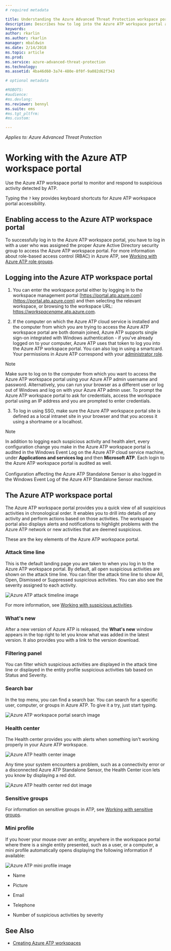 ```yaml
---
# required metadata

title: Understanding the Azure Advanced Threat Protection workspace portal | Microsoft Docs
description: Describes how to log into the Azure ATP workspace portal and the components of the workspace portal
keywords:
author: rkarlin
ms.author: rkarlin
manager: mbaldwin
ms.date: 2/14/2018
ms.topic: article
ms.prod:
ms.service: azure-advanced-threat-protection
ms.technology:
ms.assetid: 4ba46d60-3a74-480e-8f0f-9a082d62f343

# optional metadata

#ROBOTS:
#audience:
#ms.devlang:
ms.reviewer: bennyl
ms.suite: ems
#ms.tgt_pltfrm:
#ms.custom:

---
```


*Applies to: Azure Advanced Threat Protection*



# Working with the Azure ATP workspace portal

Use the Azure ATP workspace portal to monitor and respond to suspicious activity detected by ATP.

Typing the `?` key provides keyboard shortcuts for Azure ATP workspace portal accessibility. 

## Enabling access to the Azure ATP workspace portal
To successfully log in to the Azure ATP workspace portal, you have to log in with a user who was assigned the proper Azure Active Directory security group to access the Azure ATP workspace portal. 
For more information about role-based access control (RBAC) in Azure ATP, see [Working with Azure ATP role groups](atp-role-groups.md).

## Logging into the Azure ATP workspace portal

1. You can enter the workspace portal either by logging in to the workspace management portal [https://portal.atp.azure.com](https://portal.atp.azure.com) and then selecting the relevant workspace, or browsing to the workspace URL: [https://*workspacename*.atp.azure.com](https://*workspacename*.atp.azure.com).


2.  If the computer on which the Azure ATP cloud service is installed and the computer from which you are trying to access the Azure ATP workspace portal are both domain joined, Azure ATP supports single sign-on integrated with Windows authentication - if you've already logged on to your computer, Azure ATP uses that token to log you into the Azure ATP workspace portal. You can also log in using a smartcard. Your permissions in Azure ATP correspond with your [administrator role](atp-role-groups.md).

 > [!NOTE]
 > Make sure to log on to the computer from which you want to access the Azure ATP workspace portal using your Azure ATP admin username and password. Alternatively, you can run your browser as a different user or log out of Windows and log on with your Azure ATP admin user. To prompt the Azure ATP workspace portal to ask for credentials, access the workspace portal using an IP address and you are prompted to enter credentials.

3. To log in using SSO, make sure the Azure ATP workspace portal site is defined as a local intranet site in your browser and that you access it using a shortname or a localhost.

> [!NOTE]
> In addition to logging each suspicious activity and health alert, every configuration change you make in the Azure ATP workspace portal is audited in the Windows Event Log on the Azure ATP cloud service machine, under **Applications and services log** and then **Microsoft ATP**. Each login to the Azure ATP workspace portal is audited as well.<br></br>  Configuration affecting the Azure ATP Standalone Sensor is also logged in the Windows Event Log of the Azure ATP Standalone Sensor machine. 



## The Azure ATP workspace portal

The Azure ATP workspace portal provides you a quick view of all suspicious activities in chronological order. It enables you to drill into details of any activity and perform actions based on those activities. The workspace portal also displays alerts and notifications to highlight problems with the Azure ATP network or new activities that are deemed suspicious.

These are the key elements of the Azure ATP workspace portal.


### Attack time line

This is the default landing page you are taken to when you log in to the Azure ATP workspace portal. By default, all open suspicious activities are shown on the attack time line. You can filter the attack time line to show All, Open, Dismissed or Suppressed suspicious activities. You can also see the severity assigned to each activity.

![Azure ATP attack timeline image](media/atp-sa-timeline.png)

For more information, see [Working with suspicious activities](working-with-suspicious-activities.md).

### What's new

After a new version of Azure ATP is released, the **What's new** window appears in the top right to let you know what was added in the latest version. It also provides you with a link to the version download.

### Filtering panel

You can filter which suspicious activities are displayed in the attack time line or displayed in the entity profile suspicious activities tab based on Status and Severity.

### Search bar

In the top menu, you can find a search bar. You can search for a specific user, computer, or groups in Azure ATP. To give it a try, just start typing.

![Azure ATP workspace portal search image](media/atp-workspace-portal-search.png)

### Health center

The Health center provides you with alerts when something isn't working properly in your Azure ATP workspace.

![Azure ATP health center image](media/atp-health-issue.png)

Any time your system encounters a problem, such as a connectivity error or a disconnected Azure ATP Standalone Sensor, the Health Center icon lets you know by displaying a red dot. 

![Azure ATP health center red dot image](media/atp-health-bar.png)

### Sensitive groups

For information on sensitive groups in ATP, see [Working with sensitive groups](tag-sensitive-accounts.md).

### Mini profile

If you hover your mouse over an entity, anywhere in the workspace portal where there is a single entity presented, such as a user, or a computer, a mini profile automatically opens displaying the following information if available:

![Azure ATP mini profile image](media/atp-mini-profile.png)

-   Name

-   Picture

-   Email

-   Telephone

-   Number of suspicious activities by severity



## See Also

- [Creating Azure ATP workspaces](atp-workspaces.md)